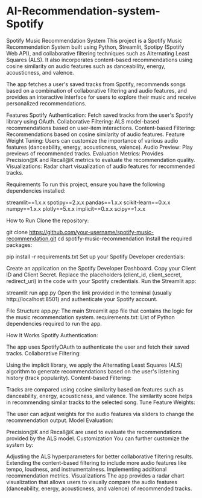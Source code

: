 # AI-Recommendation-system-Spotify
Spotify Music Recommendation System
This project is a Spotify Music Recommendation System built using Python, Streamlit, Spotipy (Spotify Web API), and collaborative filtering techniques such as Alternating Least Squares (ALS). It also incorporates content-based recommendations using cosine similarity on audio features such as danceability, energy, acousticness, and valence.

The app fetches a user's saved tracks from Spotify, recommends songs based on a combination of collaborative filtering and audio features, and provides an interactive interface for users to explore their music and receive personalized recommendations.

Features
Spotify Authentication: Fetch saved tracks from the user's Spotify library using OAuth.
Collaborative Filtering: ALS model-based recommendations based on user-item interactions.
Content-based Filtering: Recommendations based on cosine similarity of audio features.
Feature Weight Tuning: Users can customize the importance of various audio features (danceability, energy, acousticness, valence).
Audio Preview: Play previews of recommended tracks.
Evaluation Metrics: Provides Precision@K and Recall@K metrics to evaluate the recommendation quality.
Visualizations: Radar chart visualization of audio features for recommended tracks.

Requirements
To run this project, ensure you have the following dependencies installed:

streamlit==1.x.x
spotipy==2.x.x
pandas==1.x.x
scikit-learn==0.x.x
numpy==1.x.x
plotly==5.x.x
implicit==0.x.x
scipy==1.x.x

How to Run
Clone the repository:

git clone https://github.com/your-username/spotify-music-recommendation.git
cd spotify-music-recommendation
Install the required packages:

pip install -r requirements.txt
Set up your Spotify Developer credentials:

Create an application on the Spotify Developer Dashboard.
Copy your Client ID and Client Secret.
Replace the placeholders (client_id, client_secret, redirect_uri) in the code with your Spotify credentials.
Run the Streamlit app:

streamlit run app.py
Open the link provided in the terminal (usually http://localhost:8501) and authenticate your Spotify account.

File Structure
app.py: The main Streamlit app file that contains the logic for the music recommendation system.
requirements.txt: List of Python dependencies required to run the app.

How It Works
Spotify Authentication:

The app uses SpotifyOAuth to authenticate the user and fetch their saved tracks.
Collaborative Filtering:

Using the implicit library, we apply the Alternating Least Squares (ALS) algorithm to generate recommendations based on the user's listening history (track popularity).
Content-based Filtering:

Tracks are compared using cosine similarity based on features such as danceability, energy, acousticness, and valence. The similarity score helps in recommending similar tracks to the selected song.
Tune Feature Weights:

The user can adjust weights for the audio features via sliders to change the recommendation output.
Model Evaluation:

Precision@K and Recall@K are used to evaluate the recommendations provided by the ALS model.
Customization
You can further customize the system by:

Adjusting the ALS hyperparameters for better collaborative filtering results.
Extending the content-based filtering to include more audio features like tempo, loudness, and instrumentalness.
Implementing additional recommendation metrics.
Visualizations
The app provides a radar chart visualization that allows users to visually compare the audio features (danceability, energy, acousticness, and valence) of recommended tracks.
